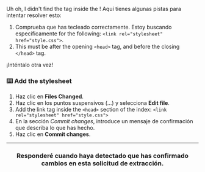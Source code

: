 Uh oh, I didn't find the <link> tag inside the <head>! Aquí tienes algunas pistas para intentar resolver esto:

1. Comprueba que has tecleado correctamente. Estoy buscando específicamente for the following: `<link rel="stylesheet" href="style.css">`.
2. This must be after the opening `<head>` tag, and before the closing `</head>` tag.

¡Inténtalo otra vez!

### :keyboard: Add the stylesheet

1. Haz clic en **Files Changed**.
1. Haz clic en los puntos suspensivos (...) y selecciona **Edit file**.
1. Add the link tag inside the `<head>` section of the index: `<link rel="stylesheet" href="style.css">`
1. En la sección _Commit changes_, introduce un mensaje de confirmación que describa lo que has hecho.
1. Haz clic en **Commit changes**.

<hr>
<h3 align="center">Responderé cuando haya detectado que has confirmado cambios en esta solicitud de extracción.</h3>
